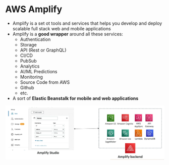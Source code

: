 # AWS Amplify

- Amplify is a set ot tools and services that helps you develop and deploy scalable full stack web and mobile applications
- Amplify is a **good wrapper** around all these services:
    - Authentication
    - Storage
    - API (Rest or GraphQL)
    - CI/CD
    - PubSub
    - Analytics
    - AI/ML Predictions
    - Monitoring
    - Source Code from AWS
    - Github
    - etc.
- A sort of **Elastic Beanstalk for mobile and web applications**

![AWS Amplify](../../images/other/amplify.png)